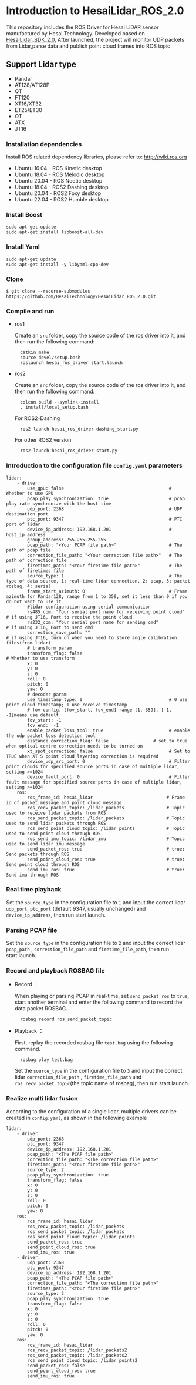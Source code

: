 # Introduction to HesaiLidar_ROS_2.0
This repository includes the ROS Driver for Hesai LiDAR sensor manufactured by Hesai Technology. 
Developed based on [HesaiLidar_SDK_2.0](https://github.com/HesaiTechnology/HesaiLidar_SDK_2.0), After launched, the project will monitor UDP packets from Lidar,parse data and publish point cloud frames into ROS topic

## Support Lidar type
- Pandar
- AT128/AT128P
- QT
- FT120
- XT16/XT32
- ET25/ET30
- OT
- ATX
- JT16

### Installation dependencies

Install ROS related dependency libraries, please refer to: http://wiki.ros.org
    
- Ubuntu 16.04 - ROS Kinetic desktop
- Ubuntu 18.04 - ROS Melodic desktop
- Ubuntu 20.04 - ROS Noetic desktop
- Ubuntu 18.04 - ROS2 Dashing desktop
- Ubuntu 20.04 - ROS2 Foxy desktop
- Ubuntu 22.04 - ROS2 Humble desktop

### Install Boost

    sudo apt-get update
    sudo apt-get install libboost-all-dev

### Install Yaml

    sudo apt-get update
    sudo apt-get install -y libyaml-cpp-dev

### Clone
```
$ git clone --recurse-submodules https://github.com/HesaiTechnology/HesaiLidar_ROS_2.0.git
```    

### Compile and run

- ros1

    Create an `src` folder, copy the source code of the ros driver into it, and then run the following command:
        
        catkin_make
        source devel/setup.bash
        roslaunch hesai_ros_driver start.launch

- ros2

    Create an `src` folder, copy the source code of the ros driver into it, and then run the following command:
        
        colcon build --symlink-install
        . install/local_setup.bash

    For ROS2-Dashing     

        ros2 launch hesai_ros_driver dashing_start.py
        
    For other ROS2 version

        ros2 launch hesai_ros_driver start.py

### Introduction to the configuration file `config.yaml` parameters

    lidar:
        - driver:
            use_gpu: false                                        # Whether to use GPU
            pcap_play_synchronization: true                       # pcap play rate synchronize with the host time
            udp_port: 2368                                        # UDP destination port
            ptc_port: 9347                                        # PTC port of lidar
            device_ip_address: 192.168.1.201                      # host_ip_address
            group_address: 255.255.255.255
            pcap_path: "<Your PCAP file path>"                    # The path of pcap file
            correction_file_path: "<Your correction file path>"   # The path of correction file
            firetimes_path: "<Your firetime file path>"           # The path of firetimes file
            source_type: 1                                        # The type of data source, 1: real-time lidar connection, 2: pcap, 3: packet rosbag, 4: serial    
            frame_start_azimuth: 0                                # Frame azimuth for Pandar128, range from 1 to 359, set it less than 0 if you do not want to use it
            #lidar configuration using serial communication
            rs485_com: "Your serial port name for receiving point cloud"  # if using JT16, Port to receive the point cloud
            rs232_com: "Your serial port name for sending cmd"            # if using JT16, Port to send cmd
            correction_save_path: ""                                      # if using JT16, turn on when you need to store angle calibration files(from lidar)
            # transform param
            transform_flag: false                                         # Whether to use transform
            x: 0
            y: 0
            z: 0
            roll: 0
            pitch: 0
            yaw: 0
            # decoder param
            use_timestamp_type: 0                                 # 0 use point cloud timestamp; 1 use receive timestamp
            # fov config, [fov_start, fov_end] range [1, 359], [-1, -1]means use default
            fov_start: -1
            fov_end:  -1
            enable_packet_loss_tool: true                         # enable the udp packet loss detection tool
            distance_correction_flag: false                 # set to true when optical centre correction needs to be turned on
            xt_spot_correction: false                             # Set to TRUE when XT S point cloud layering correction is required
            device_udp_src_port: 0                                # Filter point clouds for specified source ports in case of multiple lidar, setting >=1024
            device_fault_port: 0                                  # Filter fault message for specified source ports in case of multiple lidar, setting >=1024
        ros:
            ros_frame_id: hesai_lidar                            # Frame id of packet message and point cloud message
            ros_recv_packet_topic: /lidar_packets                # Topic used to receive lidar packets from ROS
            ros_send_packet_topic: /lidar_packets                # Topic used to send lidar packets through ROS
            ros_send_point_cloud_topic: /lidar_points            # Topic used to send point cloud through ROS
            ros_send_imu_topic: /lidar_imu                       # Topic used to send lidar imu message
            send_packet_ros: true                                # true: Send packets through ROS 
            send_point_cloud_ros: true                           # true: Send point cloud through ROS 
            send_imu_ros: true                                   # true: Send imu through ROS   

### Real time playback

Set the `source_type` in the configuration file to `1` and input the correct lidar `udp_port`, `ptc_port` (default 9347, usually unchanged) and `device_ip_address`, then run start.launch.

### Parsing PCAP file

Set the `source_type` in the configuration file to `2` and input the correct lidar `pcap_path` , `correction_file_path` and `firetime_file_path`, then run start.launch.

### Record and playback ROSBAG file

- Record ：

    When playing or parsing PCAP in real-time, set `send_packet_ros` to `true`, start another terminal and enter the following command to record the data packet ROSBAG.
        
        rosbag record ros_send_packet_topic

- Playback ：

    First, replay the recorded rosbag file `test.bag` using the following command.
        
        rosbag play test.bag

    Set the `source_type` in the configuration file to `3` and input the correct lidar `correction_file_path` , `firetime_file_path` and `ros_recv_packet_topic`(the topic name of rosbag), then run start.launch.

### Realize multi lidar fusion

According to the configuration of a single lidar, multiple drivers can be created in `config.yaml`, as shown in the following example

    lidar:
        - driver:              
            udp_port: 2368                  
            ptc_port: 9347              
            device_ip_address: 192.168.1.201          
            pcap_path: "<The PCAP file path>"                  
            correction_file_path: "<The correction file path>" 
            firetimes_path: "<Your firetime file path>"       
            source_type: 2          
            pcap_play_synchronization: true 
            transform_flag: false                  
            x: 0                                      
            y: 0                                     
            z: 0                                
            roll: 0                                 
            pitch: 0                             
            yaw: 0                                   
        ros:
            ros_frame_id: hesai_lidar                  
            ros_recv_packet_topic: /lidar_packets      
            ros_send_packet_topic: /lidar_packets      
            ros_send_point_cloud_topic: /lidar_points  
            send_packet_ros: true                     
            send_point_cloud_ros: true          
            send_imu_ros: true  
        - driver:               
            udp_port: 2368                         
            ptc_port: 9347                           
            device_ip_address: 192.168.1.201                  
            pcap_path: "<The PCAP file path>"                   
            correction_file_path: "<The correction file path>"  
            firetimes_path: "<Your firetime file path>"        
            source_type: 2        
            pcap_play_synchronization: true   
            transform_flag: false                  
            x: 0                                       
            y: 0                                       
            z: 0                                       
            roll: 0                                    
            pitch: 0                                   
            yaw: 0                                     
        ros:
            ros_frame_id: hesai_lidar                  
            ros_recv_packet_topic: /lidar_packets2     
            ros_send_packet_topic: /lidar_packets2     
            ros_send_point_cloud_topic: /lidar_points2 
            send_packet_ros: false                     
            send_point_cloud_ros: true  
            send_imu_ros: true                    
